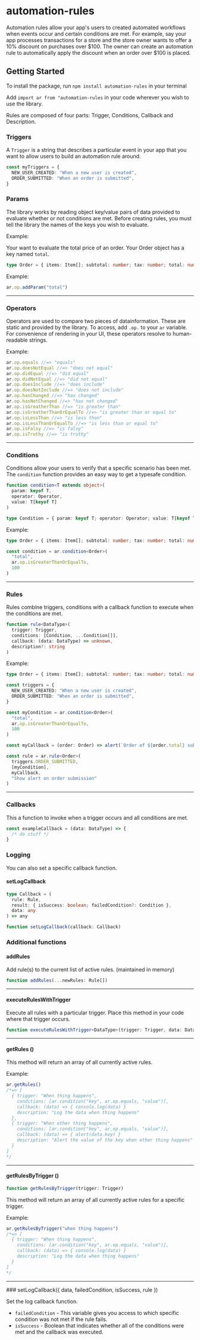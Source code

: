 # automation-rules

Automation rules allow your app's users to created automated workflows when events occur and certain conditions are met. For example, say your app processes transactions for a store and the store owner wants to offer a 10% discount on purchases over $100. The owner can create an automation rule to automatically apply the discount when an order over $100 is placed.

## Getting Started

To install the package, run `npm install automation-rules` in your terminal

Add `import ar from "automation-rules` in your code wherever you wish to use the library.

Rules are composed of four parts: Trigger, Conditions, Callback and Description.

### Triggers

A `Trigger` is a string that describes a particular event in your app that you want to allow users to build an automation rule around.

```typescript
const myTriggers = {
  NEW_USER_CREATED: "When a new user is created",
  ORDER_SUBMITTED: "When an order is submitted",
}
```

### Params

The library works by reading object key/value pairs of data provided to evaluate whether or not conditions are met. Before creating rules, you must tell the library the names of the keys you wish to evaluate.

Example:

Your want to evaluate the total price of an order. Your Order object has a key named `total`.

```typescript
type Order = { items: Item[]; subtotal: number; tax: number; total: number }
```

Example:

```typescript
ar.op.addParam("total")
```

<hr>

### Operators

Operators are used to compare two pieces of datainformation. These are static and provided by the library. To access, add `.op.` to your `ar` variable. For convenience of rendering in your UI, these operators resolve to human-readable strings.

Example:

```typescript
ar.op.equals //=> "equals"
ar.op.doesNotEqual //=> "does not equal"
ar.op.didEqual //=> "did equal"
ar.op.didNotEqual //=> "did not equal"
ar.op.doesInclude //=> "does include"
ar.op.doesNotInclude //=> "does not include"
ar.op.hasChanged //=> "has changed"
ar.op.hasNotChanged //=> "has not changed"
ar.op.isGreatherThan //=> "is greater than"
ar.op.isGreatherThanOrEqualTo //=> "is greater than or equal to"
ar.op.isLessThan //=> "is less than"
ar.op.isLessThanOrEqualTo //=> "is less than or equal to"
ar.op.isFalsy //=> "is falsy"
ar.op.isTruthy //=> "is truthy"
```

<hr>

### Conditions

Conditions allow your users to verify that a specific scenario has been met. The `condition` function provides an easy way to get a typesafe condition.

```typescript
function condition<T extends object>(
  param: keyof T,
  operator: Operator,
  value: T[keyof T]
)

type Condition = { param: keyof T; operator: Operator; value: T[keyof T] }
```

Example:

```typescript
type Order = { items: Item[]; subtotal: number; tax: number; total: number }

const condition = ar.condition<Order>(
  "total",
  ar.op.isGreaterThanOrEqualTo,
  100
)
```

<hr>

### Rules

Rules combine triggers, conditions with a callback function to execute when the conditions are met.

```typescript
function rule<DataType>(
  trigger: Trigger,
  conditions: [Condition, ...Condition[]],
  callback: (data: DataType) => unknown,
  description?: string
)
```

Example:

```typescript
type Order = { items: Item[]; subtotal: number; tax: number; total: number }

const triggers = {
  NEW_USER_CREATED: "When a new user is created",
  ORDER_SUBMITTED: "When an order is submitted",
}

const myCondition = ar.condition<Order>(
  "total",
  ar.op.isGreaterThanOrEqualTo,
  100
)

const myCallback = (order: Order) => alert(`Order of ${order.total} submitted!`)

const rule = ar.rule<Order>(
  triggers.ORDER_SUBMITTED,
  [myCondition],
  myCallback,
  "Show alert on order submission"
)
```

<hr>

### Callbacks

This a function to invoke when a trigger occurs and all conditions are met.

```typescript
const exampleCallback = (data: DataType) => {
  /* do stuff */
}
```

### Logging

You can also set a specific callback function.

#### setLogCallback

```typescript
type Callback = (
  rule: Rule,
  result: { isSuccess: boolean; failedCondition?: Condition },
  data: any
) => any

function setLogCallback(callback: Callback)
```

### Additional functions

#### addRules

Add rule(s) to the current list of active rules. (maintained in memory)

```typescript
function addRules(...newRules: Rule[])
```

<hr>

#### executeRulesWithTrigger

Execute all rules with a particular trigger. Place this method in your code where that trigger occurs.

```typescript
function executeRulesWithTrigger<DataType>(trigger: Trigger, data: DataType)
```

<hr>

#### getRules ()

This method will return an array of all currently active rules.

Example:

```typescript
ar.getRules()
/*=> [
  { trigger: "When thing happens", 
    conditions: [ar.condition("key", ar.op.equals, "value")],
    callback: (data) => { console.log(data) }
    description: "Log the data when thing happens"
  },
  { trigger: "When other thing happens", 
    conditions: [ar.condition("key", ar.op.equals, "value")],
    callback: (data) => { alert(data.key) }
    description: "Alert the value of the key when other thing happens"
  }
]
*/
```

<hr>

#### getRulesByTrigger ()

```typescript
function getRulesByTrigger(trigger: Trigger)
```

This method will return an array of all currently active rules for a specific trigger.

Example:

```typescript
ar.getRulesByTrigger("when thing happens")
/*=> [
  { trigger: "When thing happens", 
    conditions: [ar.condition("key", ar.op.equals, "value")],
    callback: (data) => { console.log(data) }
    description: "Log the data when thing happens"
  }
]
*/
```

<hr>
### setLogCallback({ data, failedCondition, isSuccess, rule })

Set the log callback function.

- `failedCondition` - This variable gives you access to which specific condition was not met if the rule fails.
- `isSuccess` - Boolean that indicates whether all of the conditions were met and the callback was executed.

